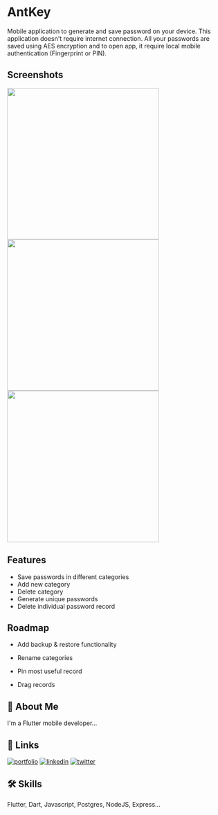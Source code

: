 
# AntKey

Mobile application to generate and save password on your device.
This application doesn't require internet connection. All your passwords are saved using AES encryption and to open app, it require local mobile authentication (Fingerprint or PIN).


## Screenshots

<p float="left">
<img src="https://user-images.githubusercontent.com/24457435/224547072-61735a78-fc72-4e1f-9cc9-95b68a6dd0ac.gif" width="350" height=auto>
<img src="https://user-images.githubusercontent.com/24457435/224547081-4e1a97fd-6082-4ae1-a10b-7fc3fbced720.gif" width="350" height=auto>
<img src="https://user-images.githubusercontent.com/24457435/224547084-5e6b15c7-46bd-42a4-8448-598845407222.gif" width="350" height=auto>
</p>

## Features

- Save passwords in different categories
- Add new category
- Delete category
- Generate unique passwords
- Delete individual password record


## Roadmap

- Add backup & restore functionality

- Rename categories
- Pin most useful record 
- Drag records


## 🚀 About Me
I'm a Flutter mobile developer...


## 🔗 Links
[![portfolio](https://img.shields.io/badge/my_portfolio-000?style=for-the-badge&logo=ko-fi&logoColor=white)](https://singh-sukhdip.github.io/)
[![linkedin](https://img.shields.io/badge/linkedin-0A66C2?style=for-the-badge&logo=linkedin&logoColor=white)](https://www.linkedin.com/in/sukhdip-singh-1a82797a/)
[![twitter](https://img.shields.io/badge/twitter-1DA1F2?style=for-the-badge&logo=twitter&logoColor=white)](https://twitter.com/singh_sukhdip_)


## 🛠 Skills
Flutter, Dart, Javascript, Postgres, NodeJS, Express...

